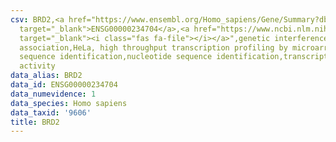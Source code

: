 ```yaml
---
csv: BRD2,<a href="https://www.ensembl.org/Homo_sapiens/Gene/Summary?db=core;g=ENSG00000234704"
  target="_blank">ENSG00000234704</a>,<a href="https://www.ncbi.nlm.nih.gov/pubmed/17216044"
  target="_blank"><i class="fas fa-file"></i></a>",genetic interference,functional
  association,HeLa, high throughput transcription profiling by microarray,nucleotide
  sequence identification,nucleotide sequence identification,transcriptional regulation,down-regulates
  activity
data_alias: BRD2
data_id: ENSG00000234704
data_numevidence: 1
data_species: Homo sapiens
data_taxid: '9606'
title: BRD2
---
```

